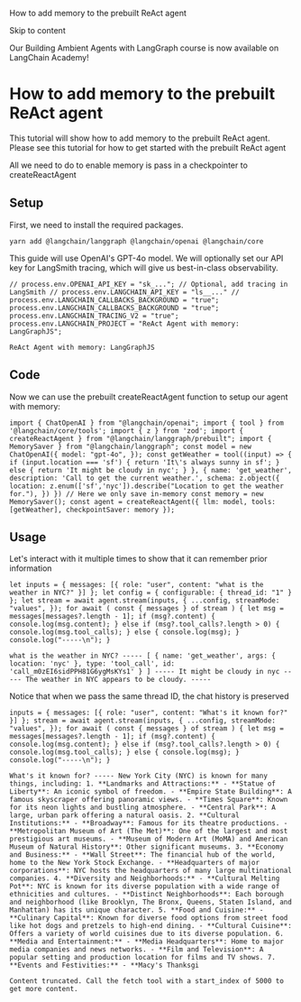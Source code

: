 How to add memory to the prebuilt ReAct agent

Skip to content

Our Building Ambient Agents with LangGraph course is now available on LangChain Academy!

# How to add memory to the prebuilt ReAct agent

This tutorial will show how to add memory to the prebuilt ReAct agent. Please see this tutorial for how to get started with the prebuilt ReAct agent

All we need to do to enable memory is pass in a checkpointer to createReactAgent

## Setup

First, we need to install the required packages.

```
yarn add @langchain/langgraph @langchain/openai @langchain/core
```

This guide will use OpenAI's GPT-4o model. We will optionally set our API key for LangSmith tracing, which will give us best-in-class observability.

```
// process.env.OPENAI_API_KEY = "sk_..."; // Optional, add tracing in LangSmith // process.env.LANGCHAIN_API_KEY = "ls__..." // process.env.LANGCHAIN_CALLBACKS_BACKGROUND = "true"; process.env.LANGCHAIN_CALLBACKS_BACKGROUND = "true"; process.env.LANGCHAIN_TRACING_V2 = "true"; process.env.LANGCHAIN_PROJECT = "ReAct Agent with memory: LangGraphJS";
```

```
ReAct Agent with memory: LangGraphJS
```

## Code

Now we can use the prebuilt createReactAgent function to setup our agent with memory:

```
import { ChatOpenAI } from "@langchain/openai"; import { tool } from '@langchain/core/tools'; import { z } from 'zod'; import { createReactAgent } from "@langchain/langgraph/prebuilt"; import { MemorySaver } from "@langchain/langgraph"; const model = new ChatOpenAI({ model: "gpt-4o", }); const getWeather = tool((input) => { if (input.location === 'sf') { return 'It\'s always sunny in sf'; } else { return 'It might be cloudy in nyc'; } }, { name: 'get_weather', description: 'Call to get the current weather.', schema: z.object({ location: z.enum(['sf','nyc']).describe("Location to get the weather for."), }) }) // Here we only save in-memory const memory = new MemorySaver(); const agent = createReactAgent({ llm: model, tools: [getWeather], checkpointSaver: memory });
```

## Usage

Let's interact with it multiple times to show that it can remember prior information

```
let inputs = { messages: [{ role: "user", content: "what is the weather in NYC?" }] }; let config = { configurable: { thread_id: "1" } }; let stream = await agent.stream(inputs, { ...config, streamMode: "values", }); for await ( const { messages } of stream ) { let msg = messages[messages?.length - 1]; if (msg?.content) { console.log(msg.content); } else if (msg?.tool_calls?.length > 0) { console.log(msg.tool_calls); } else { console.log(msg); } console.log("-----\n"); }
```

```
what is the weather in NYC? ----- [ { name: 'get_weather', args: { location: 'nyc' }, type: 'tool_call', id: 'call_m0zEI6sidPPH81G6ygMsKYs1' } ] ----- It might be cloudy in nyc ----- The weather in NYC appears to be cloudy. -----
```

Notice that when we pass the same thread ID, the chat history is preserved

```
inputs = { messages: [{ role: "user", content: "What's it known for?" }] }; stream = await agent.stream(inputs, { ...config, streamMode: "values", }); for await ( const { messages } of stream ) { let msg = messages[messages?.length - 1]; if (msg?.content) { console.log(msg.content); } else if (msg?.tool_calls?.length > 0) { console.log(msg.tool_calls); } else { console.log(msg); } console.log("-----\n"); }
```

```
What's it known for? ----- New York City (NYC) is known for many things, including: 1. **Landmarks and Attractions:** - **Statue of Liberty**: An iconic symbol of freedom. - **Empire State Building**: A famous skyscraper offering panoramic views. - **Times Square**: Known for its neon lights and bustling atmosphere. - **Central Park**: A large, urban park offering a natural oasis. 2. **Cultural Institutions:** - **Broadway**: Famous for its theatre productions. - **Metropolitan Museum of Art (The Met)**: One of the largest and most prestigious art museums. - **Museum of Modern Art (MoMA) and American Museum of Natural History**: Other significant museums. 3. **Economy and Business:** - **Wall Street**: The financial hub of the world, home to the New York Stock Exchange. - **Headquarters of major corporations**: NYC hosts the headquarters of many large multinational companies. 4. **Diversity and Neighborhoods:** - **Cultural Melting Pot**: NYC is known for its diverse population with a wide range of ethnicities and cultures. - **Distinct Neighborhoods**: Each borough and neighborhood (like Brooklyn, The Bronx, Queens, Staten Island, and Manhattan) has its unique character. 5. **Food and Cuisine:** - **Culinary Capital**: Known for diverse food options from street food like hot dogs and pretzels to high-end dining. - **Cultural Cuisine**: Offers a variety of world cuisines due to its diverse population. 6. **Media and Entertainment:** - **Media Headquarters**: Home to major media companies and news networks. - **Film and Television**: A popular setting and production location for films and TV shows. 7. **Events and Festivities:** - **Macy's Thanksgi

Content truncated. Call the fetch tool with a start_index of 5000 to get more content.
